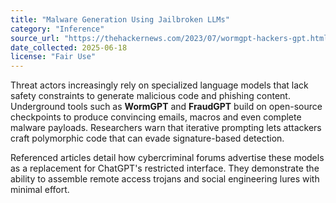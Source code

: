 ```yaml
---
title: "Malware Generation Using Jailbroken LLMs"
category: "Inference"
source_url: "https://thehackernews.com/2023/07/wormgpt-hackers-gpt.html"
date_collected: 2025-06-18
license: "Fair Use"
---
```


Threat actors increasingly rely on specialized language models that lack safety constraints to generate malicious code and phishing content. Underground tools such as **WormGPT** and **FraudGPT** build on open-source checkpoints to produce convincing emails, macros and even complete malware payloads. Researchers warn that iterative prompting lets attackers craft polymorphic code that can evade signature-based detection.

Referenced articles detail how cybercriminal forums advertise these models as a replacement for ChatGPT's restricted interface. They demonstrate the ability to assemble remote access trojans and social engineering lures with minimal effort.
